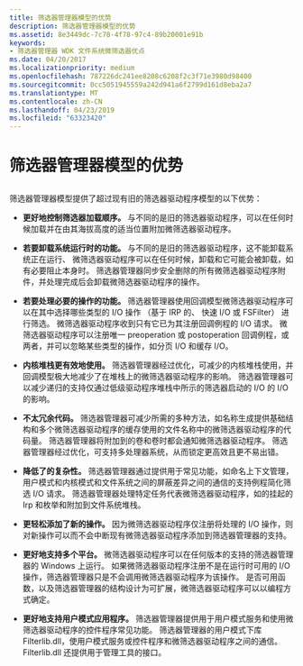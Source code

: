 ```yaml
---
title: 筛选器管理器模型的优势
description: 筛选器管理器模型的优势
ms.assetid: 8e3449dc-7c78-4f78-97c4-89b20001e91b
keywords:
- 筛选器管理器 WDK 文件系统微筛选器优点
ms.date: 04/20/2017
ms.localizationpriority: medium
ms.openlocfilehash: 787226dc241ee8208c6208f2c3f71e3980d98400
ms.sourcegitcommit: 0cc5051945559a242d941a6f2799d161d8eba2a7
ms.translationtype: MT
ms.contentlocale: zh-CN
ms.lasthandoff: 04/23/2019
ms.locfileid: "63323420"
---
```

# <a name="advantages-of-the-filter-manager-model"></a>筛选器管理器模型的优势


## <span id="ddk_returning_status_from_a_minifilter_driverentry_routine_if"></span><span id="DDK_RETURNING_STATUS_FROM_A_MINIFILTER_DRIVERENTRY_ROUTINE_IF"></span>


筛选器管理器模型提供了超过现有旧的筛选器驱动程序模型的以下优势：

-   **更好地控制筛选器加载顺序。** 与不同的是旧的筛选器驱动程序，可以在任何时候加载并在由其海拔高度的适当位置附加微筛选器驱动程序。

-   **若要卸载系统运行时的功能。** 与不同的是旧的筛选器驱动程序，这不能卸载系统正在运行、 微筛选器驱动程序可以在任何时候，卸载和它可能会被卸载，如有必要阻止本身时。 筛选器管理器同步安全删除的所有微筛选器驱动程序附件，并处理完成后会卸载微筛选器驱动程序的操作。

-   **若要处理必要的操作的功能。** 筛选器管理器使用回调模型微筛选器驱动程序可以在其中选择哪些类型的 I/O 操作 （基于 IRP 的、 快速 I/O 或 FSFilter） 进行筛选。 微筛选器驱动程序收到只有它已为其注册回调例程的 I/O 请求。 微筛选器驱动程序可以注册唯一 preoperation 或 postoperation 回调例程，或两者，并可以忽略某些类型的操作，如分页 I/O 和缓存 I/O。

-   **内核堆栈更有效地使用。** 筛选器管理器经过优化，可减少的内核堆栈使用，并回调模型极大地减少了在堆栈上的微筛选器驱动程序的影响。 筛选器管理器可以减少递归的支持仅通过低级驱动程序堆栈中所示的筛选器启动的 I/O 的 I/O 的影响。

-   **不太冗余代码。** 筛选器管理器可减少所需的多种方法，如名称生成提供基础结构和多个微筛选器驱动程序的缓存使用的文件名称中的微筛选器驱动程序的代码量。 筛选器管理器将附加到的卷和卷时都会通知微筛选器驱动程序。 筛选器管理器经过优化，可支持多处理器系统，从而锁定更高效且更不易出错。

-   **降低了的复杂性。** 筛选器管理器通过提供用于常见功能，如命名上下文管理，用户模式和内核模式和文件系统之间的屏蔽差异之间的通信的支持例程简化筛选 I/O 请求。 筛选器管理器处理特定任务代表微筛选器驱动程序，如的挂起的 Irp 和枚举和附加到文件系统堆栈。

-   **更轻松添加了新的操作。** 因为微筛选器驱动程序仅注册将处理的 I/O 操作，则对新操作可以而不会中断现有微筛选器驱动程序添加到筛选器管理器的支持。

-   **更好地支持多个平台。** 微筛选器驱动程序可以在任何版本的支持的筛选器管理器的 Windows 上运行。 如果微筛选器驱动程序注册不是在运行时可用的 I/O 操作，筛选器管理器只是不会调用微筛选器驱动程序为该操作。 是否可用函数，以及筛选器管理器的结构设计为可扩展，微筛选器驱动程序可以以编程方式确定。

-   **更好地支持用户模式应用程序。** 筛选器管理器提供用于用户模式服务和使用微筛选器驱动程序的控件程序常见功能。 筛选器管理器的用户模式下库 Filterlib.dll，使用户模式服务或控件程序和微筛选器驱动程序之间的通信。 Filterlib.dll 还提供用于管理工具的接口。

 

 




